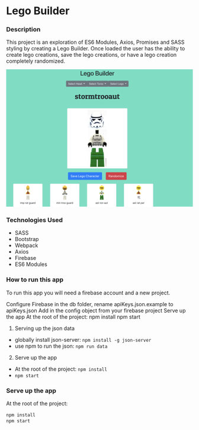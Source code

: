# Lego Builder

### Description
This project is an exploration of ES6 Modules, Axios, Promises and SASS styling by creating a Lego Builder. Once loaded the user has the ability to create lego creations, save the lego creations, or have a lego creation completely randomized.

![mainview](./images/mainview.png)

### Technologies Used
* SASS
* Bootstrap
* Webpack
* Axios
* Firebase
* ES6 Modules

### How to run this app
To run this app you will need a firebase account and a new project.

Configure Firebase
in the db folder, rename apiKeys.json.example to apiKeys.json
Add in the config object from your firebase project
Serve up the app
At the root of the project: npm install
npm start

1.  Serving up the json data
* globally install json-server: `npm install -g json-server`
* use npm to run the json: `npm run data`

2.  Serve up the app
* At the root of the project: `npm install`
* `npm start`

### Serve up the app
At the root of the project: 
```
npm install
npm start
```

